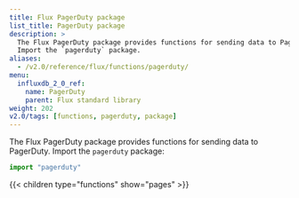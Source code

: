 ```yaml
---
title: Flux PagerDuty package
list_title: PagerDuty package
description: >
  The Flux PagerDuty package provides functions for sending data to PagerDuty.
  Import the `pagerduty` package.
aliases:
  - /v2.0/reference/flux/functions/pagerduty/
menu:
  influxdb_2_0_ref:
    name: PagerDuty
    parent: Flux standard library
weight: 202
v2.0/tags: [functions, pagerduty, package]
---
```


The Flux PagerDuty package provides functions for sending data to PagerDuty.
Import the `pagerduty` package:

```js
import "pagerduty"
```

{{< children type="functions" show="pages" >}}
